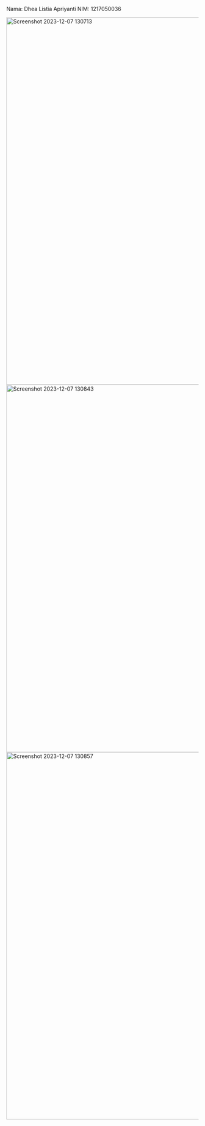 Nama: Dhea Listia Apriyanti
NIM: 1217050036

<img width="960" alt="Screenshot 2023-12-07 130713" src="https://github.com/listiadhea/Tugas-PPAW/assets/95277099/045c3c60-0d69-473b-a2c0-f5c26fbbdf79">
<img width="960" alt="Screenshot 2023-12-07 130843" src="https://github.com/listiadhea/Tugas-PPAW/assets/95277099/beec10fa-f85c-433b-bae7-abdc078971f9">
<img width="960" alt="Screenshot 2023-12-07 130857" src="https://github.com/listiadhea/Tugas-PPAW/assets/95277099/af6fe110-e416-4379-b22a-3afd83175c17">

